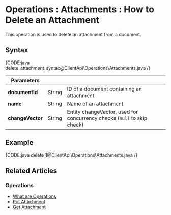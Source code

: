 ﻿# Operations : Attachments : How to Delete an Attachment

This operation is used to delete an attachment from a document. 

## Syntax

{CODE:java delete_attachment_syntax@ClientApi\Operations\Attachments.java /}

| Parameters | | |
| ------------- | ------------- | ----- |
| **documentId** | String | ID of a document containing an attachment |
| **name** | String | Name of an attachment |
| **changeVector** | String | Entity changeVector, used for concurrency checks (`null` to skip check) |

## Example

{CODE:java delete_1@ClientApi\Operations\Attachments.java /}

## Related Articles

### Operations

- [What are Operations](../../../client-api/operations/what-are-operations)
- [Put Attachment](../../../client-api/operations/attachments/put-attachment) 
- [Get Attachment](../../../client-api/operations/attachments/get-attachment)
